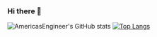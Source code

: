 ### Hi there 👋

![AmericasEngineer's GitHub stats](github-readme-stats-americasengineer-pi.vercel.app/api?username=AmericasEngineer&count_private=true&show_icons=true)
[![Top Langs](github-readme-stats-americasengineer-pi.vercel.app/api/top-langs/?username=AmericasEngineer&langs_count=10&layout=compact)](https://github.com/AmericasEngineer/github-readme-stats)


<!--
**AmericasEngineer/AmericasEngineer** is a ✨ _special_ ✨ repository because its `README.md` (this file) appears on your GitHub profile.

Here are some ideas to get you started:

- 🔭 I’m currently working on ...
- 🌱 I’m currently learning ...
- 👯 I’m looking to collaborate on ...
- 🤔 I’m looking for help with ...
- 💬 Ask me about ...
- 📫 How to reach me: ...
- 😄 Pronouns: ...
- ⚡ Fun fact: ...
-->
